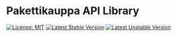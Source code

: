 Pakettikauppa API Library
=========================

[![License: MIT](https://img.shields.io/badge/License-MIT-yellow.svg)](https://opensource.org/licenses/MIT) [![Latest Stable Version](https://poser.pugx.org/rkioski/checkout-finland-api-client/v/stable.svg)](https://packagist.org/packages/rkioski/checkout-finland-api-client) [![Latest Unstable Version](https://poser.pugx.org/rkioski/checkout-finland-api-client/v/unstable.svg)](https://packagist.org/packages/rkioski/checkout-finland-api-client)